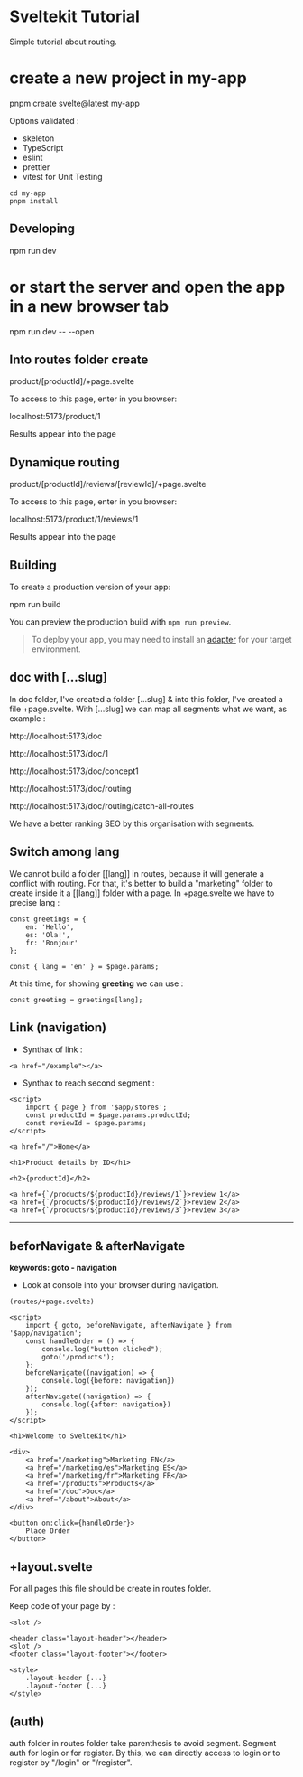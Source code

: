 # Sveltekit Tutorial

Simple tutorial about routing.

# create a new project in my-app
pnpm create svelte@latest my-app

Options validated :

- skeleton
- TypeScript
- eslint
- prettier
- vitest for Unit Testing

```
cd my-app
pnpm install
```

## Developing

npm run dev

# or start the server and open the app in a new browser tab

npm run dev -- --open

## Into routes folder create

product/[productId]/+page.svelte

To access to this page, enter in you browser:

localhost:5173/product/1

Results appear into the page

## Dynamique routing

product/[productId]/reviews/[reviewId]/+page.svelte

To access to this page, enter in you browser:

localhost:5173/product/1/reviews/1

Results appear into the page

## Building

To create a production version of your app:

npm run build

You can preview the production build with `npm run preview`.

> To deploy your app, you may need to install an [adapter](https://kit.svelte.dev/docs/adapters) for your target environment.

## doc with [...slug]

In doc folder, I've created a folder [...slug] & into this folder, I've created a file +page.svelte.
With [...slug] we can map all segments what we want, as example : 

http://localhost:5173/doc

http://localhost:5173/doc/1

http://localhost:5173/doc/concept1

http://localhost:5173/doc/routing

http://localhost:5173/doc/routing/catch-all-routes

We have a better ranking SEO by this organisation with segments.

## Switch among lang

We cannot build a folder [[lang]] in routes, because it will generate a conflict with routing.
For that, it's better to build a "marketing" folder to create inside it a [[lang]] folder with a page.
In +page.svelte we have to precise lang :

```
const greetings = {
	en: 'Hello',
	es: 'Ola!',
	fr: 'Bonjour'
};

const { lang = 'en' } = $page.params;
```

At this time, for showing **greeting** we can use : 

```
const greeting = greetings[lang];
```

## Link (navigation)

- Synthax of link :

```
<a href="/example"></a>
```

- Synthax to reach second segment :

```
<script>
    import { page } from '$app/stores';
    const productId = $page.params.productId;
    const reviewId = $page.params;
</script>

<a href="/">Home</a>

<h1>Product details by ID</h1>

<h2>{productId}</h2>

<a href={`/products/${productId}/reviews/1`}>review 1</a>
<a href={`/products/${productId}/reviews/2`}>review 2</a>
<a href={`/products/${productId}/reviews/3`}>review 3</a>
```

---

## beforNavigate & afterNavigate

**keywords: goto - navigation**

- Look at console into your browser during navigation.

```
(routes/+page.svelte)

<script>
	import { goto, beforeNavigate, afterNavigate } from '$app/navigation';
	const handleOrder = () => {
		console.log("button clicked");
		goto('/products');
	};
	beforeNavigate((navigation) => {
		console.log({before: navigation})
	});
	afterNavigate((navigation) => {
		console.log({after: navigation})
	});
</script>

<h1>Welcome to SvelteKit</h1>

<div>
	<a href="/marketing">Marketing EN</a>
	<a href="/marketing/es">Marketing ES</a>
	<a href="/marketing/fr">Marketing FR</a>
	<a href="/products">Products</a>
	<a href="/doc">Doc</a>
	<a href="/about">About</a>
</div>

<button on:click={handleOrder}>
	Place Order
</button>
```

## +layout.svelte

For all pages this file should be create in routes folder.

Keep code of your page by :

```
<slot />
```

```
<header class="layout-header"></header>
<slot />
<footer class="layout-footer"></footer>

<style>
	.layout-header {...}
	.layout-footer {...}
</style>
```

## (auth)

auth folder in routes folder take parenthesis to avoid segment.
Segment auth for login or for register.
By this, we can directly access to login or to register by "/login" or "/register".

